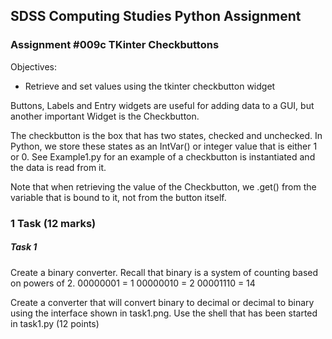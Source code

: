 ## SDSS Computing Studies Python Assignment
### Assignment #009c TKinter Checkbuttons

Objectives:
* Retrieve and set values using the tkinter checkbutton widget

Buttons, Labels and Entry widgets are useful for adding data to a GUI, but another important
Widget is the Checkbutton.

The checkbutton is the box that has two states, checked and unchecked.  In Python, we store
these states as an IntVar() or integer value that is either 1 or 0.  See Example1.py for an
example of a checkbutton is instantiated and the data is read from it.

Note that when retrieving the value of the Checkbutton, we .get() from the variable that is
bound to it, not from the button itself.

### 1 Task (12 marks)

##### Task 1
Create a binary converter.
Recall that binary is a system of counting based on powers of 2.
00000001 = 1
00000010 = 2
00001110 = 14

Create a converter that will convert binary to decimal or decimal to
binary using the interface shown in task1.png.  Use the shell that
has been started in task1.py
(12 points) 

